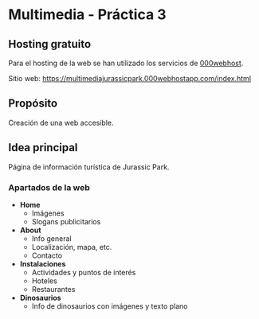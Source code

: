 # Multimedia - Práctica 3

## Hosting gratuito
Para el hosting de la web se han utilizado los servicios de [000webhost](https://es.000webhost.com/).

Sitio web: https://multimediajurassicpark.000webhostapp.com/index.html

## Propósito
Creación de una web accesible.

## Idea principal
Página de información turística de Jurassic Park.

### Apartados de la web
- **Home**
  - Imágenes
  - Slogans publicitarios
- **About**
  - Info general
  - Localización, mapa, etc.
  - Contacto
- **Instalaciones**
  - Actividades y puntos de interés
  - Hoteles
  - Restaurantes
- **Dinosaurios**
  - Info de dinosaurios con imágenes y texto plano



